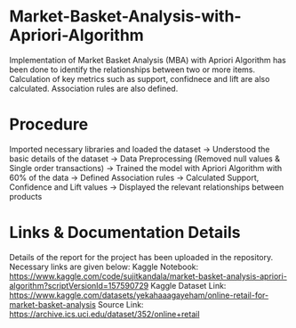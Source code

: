 # Market-Basket-Analysis-with-Apriori-Algorithm
Implementation of Market Basket Analysis (MBA) with Apriori Algorithm has been done to identify the relationships between two or more items. Calculation of key metrics such as support, confidnece and lift are also calculated. Association rules are also defined. 
# Procedure
Imported necessary libraries and loaded the dataset -> Understood the basic details of the dataset -> Data Preprocessing (Removed null values & Single order transactions) -> Trained the model with Apriori Algorithm with 60% of the data -> Defined Association rules -> Calculated Support, Confidence and Lift values -> Displayed the relevant relationships between products
# Links & Documentation Details
Details of the report for the project has been uploaded in the repository. Necessary links are given below:
Kaggle Notebook: https://www.kaggle.com/code/sujitkandala/market-basket-analysis-apriori-algorithm?scriptVersionId=157590729
Kaggle Dataset Link: https://www.kaggle.com/datasets/yekahaaagayeham/online-retail-for-market-basket-analysis
Source Link: https://archive.ics.uci.edu/dataset/352/online+retail
